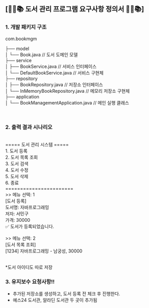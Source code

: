## [📕📖📚 도서 관리 프로그램 요구사항 정의서 📕📖📚]

### 1. 개발 패키지 구조 

com.bookmgm

├── model<br>
│   └── Book.java                   // 도서 도메인 모델<br>
├── service<br>
│   ├── BookService.java           // 서비스 인터페이스<br>
│   └── DefaultBookService.java    // 서비스 구현체<br>
├── repository<br>
│   ├── BookRepository.java        	// 저장소 인터페이스<br>
│   └── InMemoryBookRepository.java	// 메모리 저장소 구현체<br>
├── application<br>
│   └── BookManagementApplication.java // 메인 실행 클래스<br>

<br>

### 2. 출력 결과 시나리오
<br>
===== 도서 관리 시스템 =====<br>
1. 도서 등록<br>
2. 도서 목록 조회<br>
3. 도서 검색<br>
4. 도서 수정<br>
5. 도서 삭제<br>
6. 종료<br>
=======================<br>
>> 메뉴 선택: 1<br>
[도서 등록]<br>
도서명: 자바프로그래밍<br>
저자: 서민구<br>
가격: 30000<br>
✅ 도서가 등록되었습니다.<br><br>
>> 메뉴 선택: 2<br>
[도서 목록 조회]<br>
[1234] 자바프로그래밍 - 남궁성,  30000 <br>
<br>

*도서 아이디도 따로 저장

### 3. 유지보수 요청사항!!
- 추가된 저장소를 생성하고, 도서 등록 전 체크 후 진행한다.
- 예스24 도서관, 알라딘 도서관 두 곳이 추가됨 












